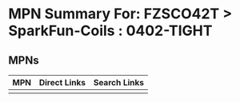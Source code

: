 



# MPN Summary For: FZSCO42T > SparkFun-Coils : 0402-TIGHT

## MPNs
  

|MPN|Direct Links|Search Links|
| :--- | :--- | :--- |
||||
